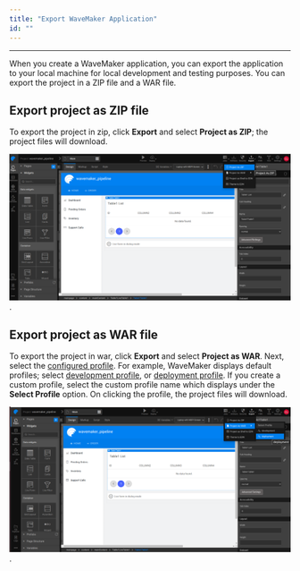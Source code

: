 ```yaml
---
title: "Export WaveMaker Application"
id: ""
---
```

---

When you create a WaveMaker application, you can export the application to your local machine for local development and testing purposes. You can export the project in a ZIP file and a WAR file.

## Export project as ZIP file

To export the project in zip, click **Export** and select **Project as ZIP**; the project files will download.

[![project as zip](/learn/assets/project-as-zip.png)](/learn/assets/project-as-zip.png).

## Export project as WAR file

To export the project in war, click **Export** and select **Project as WAR**. Next, select the [configured profile](/learn/app-development/deployment/configuration-profiles). For example, WaveMaker displays default profiles; select [development profile](/learn/app-development/deployment/configuration-profiles#development-configuration-profile), or [deployment profile](/learn/app-development/deployment/configuration-profiles#deployment-configuration-profile). If you create a custom profile, select the custom profile name which displays under the **Select Profile** option. On clicking the profile, the project files will download.

[![project as war](/learn/assets/project-as-war.png)](/learn/assets/project-as-war.png).
